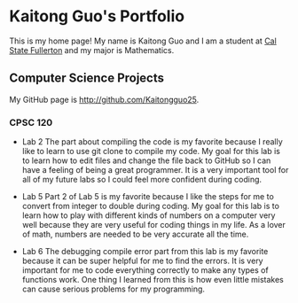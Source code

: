 # Kaitong Guo's Portfolio 

This is my home page! My name is Kaitong Guo and I am a student at [Cal State Fullerton](http://www.fullerton.edu/) and my major is Mathematics.

## Computer Science Projects

My GitHub page is http://github.com/Kaitongguo25.

### CPSC 120

* Lab 2
The part about compiling the code is my favorite because I really like to learn to use git clone to compile my code. My goal for this lab is to learn how to edit files and change the file back to GitHub so I can have a feeling of being a great programmer. It is a very important tool for all of my future labs so I could feel more confident during coding.

* Lab 5
Part 2 of Lab 5 is my favorite because I like the steps for me to convert from integer to double during coding. My goal for this lab is to learn how to play with different kinds of numbers on a computer very well because they are very useful for coding things in my life. As a lover of math, numbers are needed to be very accurate all the time.

* Lab 6
The debugging compile error part from this lab is my favorite because it can be super helpful for me to find the errors. It is very important for me to code everything correctly to make any types of functions work. One thing I learned from this is how even little mistakes can cause serious problems for my programming.
